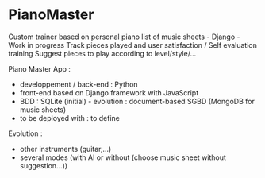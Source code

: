 # PianoMaster

Custom trainer based on personal piano list of music sheets - Django - Work in progress
Track pieces played and user satisfaction / Self evaluation training
Suggest pieces to play according to level/style/...

Piano Master App :

* developpement / back-end : Python
* front-end based on Django framework with JavaScript
* BDD : SQLite (initial) - evolution : document-based SGBD (MongoDB for music sheets)
* to be deployed with : to define

Evolution :
* other instruments (guitar,...)
* several modes (with AI or without (choose music sheet without suggestion...))
